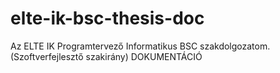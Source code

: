 # elte-ik-bsc-thesis-doc
Az ELTE IK Programtervező Informatikus BSC szakdolgozatom. (Szoftverfejlesztő szakirány) DOKUMENTÁCIÓ
